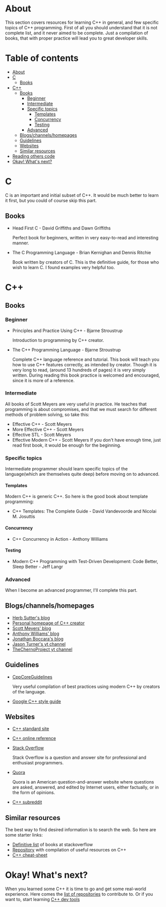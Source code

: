 # About
This section covers resources for learning C++ in general, and few specific topics of C++ programming. First of all you
should understand that it is not complete list, and it never aimed to be complete. Just a compilation of books, that with
proper practice will lead you to great developer skills.
# Table of contents
- [About](#about)
- [C](#c)
  * [Books](#books)
- [C++](#c-1)
  * [Books](#books-1)
    + [Beginner](#beginner)
    + [Intermediate](#intermediate)
    + [Specific topics](#specific-topics)
      - [Templates](#templates)
      - [Concurrency](#concurrency)
      - [Testing](#testing)
    + [Advanced](#advanced)
  * [Blogs/channels/homepages](#blogschannelshomepages)
  * [Guidelines](#guidelines)
  * [Websites](#websites)
  * [Similar resources](#similar-resources)
- [Reading others code](#repositories)
- [Okay! What's next?](#okay-whats-next)
    
# C
C is an important and initial subset of C++. It would be much better to learn it first, but you could of course skip this
part.
## Books
- Head First C - David Griffiths and Dawn Griffiths

    Perfect book for beginners, written in very easy-to-read and interesting manner.
    
- The C Programming Language - Brian Kernighan and Dennis Ritchie

    Book written by creators of C. This is the definitive guide, for those who wish to learn C. I found examples very helpful
    too.
# C++
## Books
### Beginner
- Principles and Practice Using C++ - Bjarne Stroustrup

    Introduction to programming by C++ creator.
    
- The C++ Programming Language - Bjarne Stroustrup

    Complete C++ language reference and tutorial. This book will teach you how to use C++ features correctly, as intended by
    creator. Though it is very long to read, (around 13 hundreds of pages) it is very simply written. During reading this 
    book practice is welcomed and encouraged, since it is more of a reference.
### Intermediate
All books of Scott Meyers are very useful in practice. He teaches that programming is about compromises, and that we must
search for different methods of problem solving, so take this:
- Effective C++ - Scott Meyers
- More Effective C++ - Scott Meyers
- Effective STL - Scott Meyers
- Effective Modern C++ - Scott Meyers
If you don't have enough time, just read first book, it would be enough for the beginning.
### Specific topics
Intermediate programmer should learn specific topics of the language(which are themselves quite deep) before moving on to
advanced.
#### Templates
Modern C++ is generic C++. So here is the good book about template programming:
- C++ Templates: The Complete Guide - David Vandevoorde and Nicolai M. Josuttis
#### Concurrency
- C++ Concurrency in Action - Anthony Williams
#### Testing
- Modern C++ Programming with Test-Driven Development: Code Better, Sleep Better - Jeff Langr
### Advanced
When I become an advanced programmer, I'll complete this part.
## Blogs/channels/homepages
- [Herb Sutter's blog](https://herbsutter.com/)
- [Personal homepage of C++ creator](http://www.stroustrup.com/)
- [Scott Meyers' blog](http://scottmeyers.blogspot.com/)
- [Anthony Williams' blog](justsoftwaresolutions.co.uk/blog/)
- [Jonathan Boccara's blog](https://www.fluentcpp.com/)
- [Jason Turner's yt channel](https://www.youtube.com/user/lefticus1)
- [TheChernoProject yt channel](https://www.youtube.com/user/TheChernoProject)
## Guidelines
- [CppCoreGuidelines](https://github.com/isocpp/CppCoreGuidelines)

    Very useful compilation of best practices using modern C++ by creators of the language.
    
- [Google C++ style guide](https://google.github.io/styleguide/cppguide.html)
## Websites
- [C++ standard site](https://isocpp.org/)
- [C++ online reference](http://cppreference.com/)
- [Stack Overflow](https://stackoverflow.com/)

    Stack Overflow is a question and answer site for professional and enthusiast programmers. 
    
- [Quora](https://www.quora.com/)

    Quora is an American question-and-answer website where questions are asked, answered, and edited by Internet users,
    either factually, or in the form of opinions.
    
- [C++ subreddit](https://www.reddit.com/r/cpp_questions/)
## Similar resources
The best way to find desired information is to search the web. So here are some starter links:
- [Definitive list](https://stackoverflow.com/questions/388242/the-definitive-c-book-guide-and-list) of books at
stackoverflow
- [Repository](https://github.com/rigtorp/awesome-modern-cpp) with compilation of useful resources on C++
- [C++ cheat-sheet](https://github.com/gibsjose/cpp-cheat-sheet)

# Okay! What's next?
When you learned some C++ it is time to go and get some real-world experience. Here comes the [list of repositories](cppREPOS.md) to contribute to. Or if you want to, start learning [C++ dev tools](../tools/README.md)
